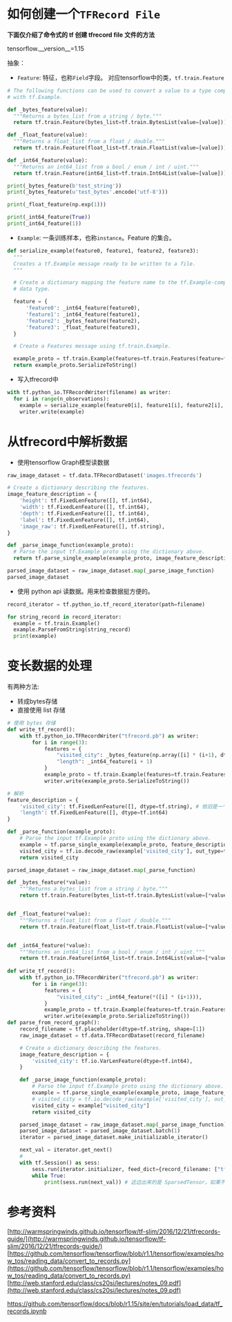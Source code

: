 # 如何创建一个`TFRecord File`
**下面仅介绍了命令式的 tf 创建 tfrecord file 文件的方法**


tensorflow.\_\_version\_\_=1.15

抽象：
* `Feature`: 特征，也称`Field`字段。 对应tensorflow中的类，`tf.train.Feature`
```python
# The following functions can be used to convert a value to a type compatible
# with tf.Example.

def _bytes_feature(value):
  """Returns a bytes_list from a string / byte."""
  return tf.train.Feature(bytes_list=tf.train.BytesList(value=[value]))

def _float_feature(value):
  """Returns a float_list from a float / double."""
  return tf.train.Feature(float_list=tf.train.FloatList(value=[value]))

def _int64_feature(value):
  """Returns an int64_list from a bool / enum / int / uint."""
  return tf.train.Feature(int64_list=tf.train.Int64List(value=[value]))

print(_bytes_feature(b'test_string'))
print(_bytes_feature(u'test_bytes'.encode('utf-8')))

print(_float_feature(np.exp(1)))

print(_int64_feature(True))
print(_int64_feature(1))
```
* `Example`: 一条训练样本，也称`instance`。Feature 的集合。
```python
def serialize_example(feature0, feature1, feature2, feature3):
  """
  Creates a tf.Example message ready to be written to a file.
  """

  # Create a dictionary mapping the feature name to the tf.Example-compatible
  # data type.

  feature = {
      'feature0': _int64_feature(feature0),
      'feature1': _int64_feature(feature1),
      'feature2': _bytes_feature(feature2),
      'feature3': _float_feature(feature3),
  }

  # Create a Features message using tf.train.Example.

  example_proto = tf.train.Example(features=tf.train.Features(feature=feature))
  return example_proto.SerializeToString()
```

* 写入tfrecord中
```python
with tf.python_io.TFRecordWriter(filename) as writer:
  for i in range(n_observations):
    example = serialize_example(feature0[i], feature1[i], feature2[i], feature3[i])
    writer.write(example)
```

# 从tfrecord中解析数据
* 使用tensorflow Graph模型读数据
```python
raw_image_dataset = tf.data.TFRecordDataset('images.tfrecords')

# Create a dictionary describing the features.
image_feature_description = {
    'height': tf.FixedLenFeature([], tf.int64),
    'width': tf.FixedLenFeature([], tf.int64),
    'depth': tf.FixedLenFeature([], tf.int64),
    'label': tf.FixedLenFeature([], tf.int64),
    'image_raw': tf.FixedLenFeature([], tf.string),
}

def _parse_image_function(example_proto):
  # Parse the input tf.Example proto using the dictionary above.
  return tf.parse_single_example(example_proto, image_feature_description)

parsed_image_dataset = raw_image_dataset.map(_parse_image_function)
parsed_image_dataset
```

* 使用 python api 读数据。用来检查数据挺方便的。
```python
record_iterator = tf.python_io.tf_record_iterator(path=filename)

for string_record in record_iterator:
  example = tf.train.Example()
  example.ParseFromString(string_record)
  print(example)
```

# 变长数据的处理
有两种方法:
* 转成bytes存储
* 直接使用 list 存储
```python
# 使用 bytes 存储
def write_tf_record():
    with tf.python_io.TFRecordWriter("tfrecord.pb") as writer:
        for i in range(3):
            features = {
                "visited_city": _bytes_feature(np.array([i] * (i+1), dtype=np.int64).tostring()), # 这个 tostring 是重点。
                "length": _int64_feature(i + 1)
            }
            example_proto = tf.train.Example(features=tf.train.Features(feature=features))
            writer.write(example_proto.SerializeToString())

# 解析
feature_description = {
    'visited_city': tf.FixedLenFeature([], dtype=tf.string), # 依旧是一个 FixedLenFeature
    'length': tf.FixedLenFeature([], dtype=tf.int64)
}

def _parse_function(example_proto):
    # Parse the input tf.Example proto using the dictionary above.
    example = tf.parse_single_example(example_proto, feature_description)
    visited_city = tf.io.decode_raw(example['visited_city'], out_type=tf.int64) # decode_raw 可将 string 之前的数据还原！
    return visited_city

parsed_image_dataset = raw_image_dataset.map(_parse_function)
```

```python
def _bytes_feature(*value):
    """Returns a bytes_list from a string / byte."""
    return tf.train.Feature(bytes_list=tf.train.BytesList(value=[*value]))


def _float_feature(*value):
    """Returns a float_list from a float / double."""
    return tf.train.Feature(float_list=tf.train.FloatList(value=[*value]))


def _int64_feature(*value):
    """Returns an int64_list from a bool / enum / int / uint."""
    return tf.train.Feature(int64_list=tf.train.Int64List(value=[*value]))
    
def write_tf_record():
    with tf.python_io.TFRecordWriter("tfrecord.pb") as writer:
        for i in range(3):
            features = {
                "visited_city": _int64_feature(*([i] * (i+1))),
            }
            example_proto = tf.train.Example(features=tf.train.Features(feature=features))
            writer.write(example_proto.SerializeToString())
def parse_from_record_graph():
    record_filename = tf.placeholder(dtype=tf.string, shape=[1])
    raw_image_dataset = tf.data.TFRecordDataset(record_filename)

    # Create a dictionary describing the features.
    image_feature_description = {
        'visited_city': tf.io.VarLenFeature(dtype=tf.int64),
    }

    def _parse_image_function(example_proto):
        # Parse the input tf.Example proto using the dictionary above.
        example = tf.parse_single_example(example_proto, image_feature_description)
        # visited_city = tf.io.decode_raw(example['visited_city'], out_type=tf.int64)
        visited_city = example["visited_city"]
        return visited_city

    parsed_image_dataset = raw_image_dataset.map(_parse_image_function)
    parsed_image_dataset = parsed_image_dataset.batch(1)
    iterator = parsed_image_dataset.make_initializable_iterator()

    next_val = iterator.get_next()
    #
    with tf.Session() as sess:
        sess.run(iterator.initializer, feed_dict={record_filename: ["tfrecord.pb"]})
        while True:
            print(sess.run(next_val)) # 这边出来的是 SparsedTensor。如果不想使用 SparseTensor，可以使用第一种方式。
```

# 参考资料
[http://warmspringwinds.github.io/tensorflow/tf-slim/2016/12/21/tfrecords-guide/](http://warmspringwinds.github.io/tensorflow/tf-slim/2016/12/21/tfrecords-guide/)
[https://github.com/tensorflow/tensorflow/blob/r1.1/tensorflow/examples/how_tos/reading_data/convert_to_records.py](https://github.com/tensorflow/tensorflow/blob/r1.1/tensorflow/examples/how_tos/reading_data/convert_to_records.py)
[http://web.stanford.edu/class/cs20si/lectures/notes_09.pdf](http://web.stanford.edu/class/cs20si/lectures/notes_09.pdf)

https://github.com/tensorflow/docs/blob/r1.15/site/en/tutorials/load_data/tf_records.ipynb
